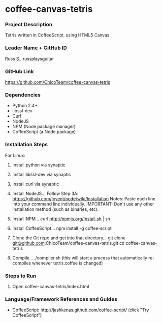 # coffee-canvas-tetris

### Project Description
Tetris written in CoffeeScript, using HTML5 Canvas

### Leader Name + GitHub ID
Russ S., russplaysguitar

### GitHub Link 
https://github.com/ChicoTeam/coffee-canvas-tetris

### Dependencies
* Python 2.4+
* libssl-dev
* Curl
* NodeJS
* NPM (Node package manager)
* CoffeeScript (a Node package)

### Installation Steps
For Linux:

1. Install python via synaptic

2. Install libssl-dev via synaptic

3. Install curl via synaptic

4. Install NodeJS... 
Follow Step 3A: https://github.com/joyent/node/wiki/Installation
Notes: Paste each line into your command line individually. IMPORTANT: Don't use any other installation method (such as binaries, etc).

5. Install NPM...
curl http://npmjs.org/install.sh | sh

6. Install CoffeeScript...
npm install -g coffee-script

7. Clone the Git repo and get into that directory...
git clone git@github.com:ChicoTeam/coffee-canvas-tetris.git
cd coffee-canvas-tetris

8. Compile...
./compiler.sh
(this will start a process that automatically re-compiles whenever tetris.coffee is changed)


### Steps to Run
1. Open coffee-canvas-tetris/index.html

### Language/Framework References and Guides
- CoffeeScript: http://jashkenas.github.com/coffee-script/
(click "Try CoffeeScript")
